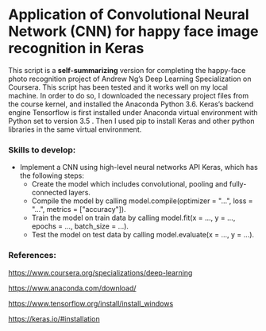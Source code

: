 # Application of Convolutional Neural Network (CNN) for happy face image recognition in Keras
This script is a **self-summarizing** version for completing the happy-face photo recognition project of Andrew Ng’s Deep Learning Specialization on Coursera. This script has been tested and it works well on my local machine. In order to do so, I downloaded the necessary project files from the course kernel, and installed the Anaconda Python 3.6. Keras’s backend engine Tensorflow is first installed under Anaconda virtual environment with Python set to version 3.5 . Then I used pip to install Keras and other python libraries in the same virtual environment.

### Skills to develop:
* Implement a CNN using high-level neural networks API Keras, which has the following steps:
  * Create the model which includes convolutional, pooling and fully-connected layers.
  * Compile the model by calling model.compile(optimizer = "...", loss = "...", metrics = ["accuracy"]).
  * Train the model on train data by calling model.fit(x = ..., y = ..., epochs = ..., batch_size = ...).
  * Test the model on test data by calling model.evaluate(x = ..., y = ...).
  
### References:
https://www.coursera.org/specializations/deep-learning

https://www.anaconda.com/download/

https://www.tensorflow.org/install/install_windows 

https://keras.io/#installation 
